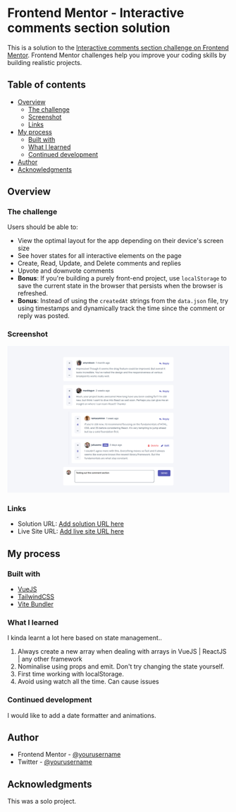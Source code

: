 # Frontend Mentor - Interactive comments section solution

This is a solution to the [Interactive comments section challenge on Frontend Mentor](https://www.frontendmentor.io/challenges/interactive-comments-section-iG1RugEG9). Frontend Mentor challenges help you improve your coding skills by building realistic projects.

## Table of contents

- [Overview](#overview)
  - [The challenge](#the-challenge)
  - [Screenshot](#screenshot)
  - [Links](#links)
- [My process](#my-process)
  - [Built with](#built-with)
  - [What I learned](#what-i-learned)
  - [Continued development](#continued-development)
- [Author](#author)
- [Acknowledgments](#acknowledgments)

## Overview

### The challenge

Users should be able to:

- View the optimal layout for the app depending on their device's screen size
- See hover states for all interactive elements on the page
- Create, Read, Update, and Delete comments and replies
- Upvote and downvote comments
- **Bonus**: If you're building a purely front-end project, use `localStorage` to save the current state in the browser that persists when the browser is refreshed.
- **Bonus**: Instead of using the `createdAt` strings from the `data.json` file, try using timestamps and dynamically track the time since the comment or reply was posted.

### Screenshot

![](./screenshots/screenshot.png)

### Links

- Solution URL: [Add solution URL here](https://your-solution-url.com)
- Live Site URL: [Add live site URL here](https://your-live-site-url.com)

## My process

### Built with

- [VueJS](http://vuejs.org)
- [TailwindCSS](http://tailwindcss.com)
- [Vite Bundler](http://vitejs.dev)

### What I learned

I kinda learnt a lot here based on state management.. 

1. Always create a new array when dealing with arrays in VueJS | ReactJS | any other framework
2. Nominalise using props and emit. Don't try changing the state yourself.
3. First time working with localStorage.
4. Avoid using watch all the time. Can cause issues

### Continued development

I would like to add a date formatter and animations.

## Author

- Frontend Mentor - [@yourusername](https://www.frontendmentor.io/profile/astraldev)
- Twitter - [@yourusername](https://www.twitter.com/ekureedem)

## Acknowledgments

This was a solo project.
